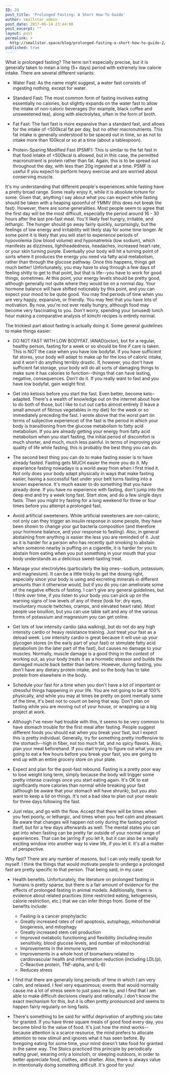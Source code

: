 ```yaml
---
ID: 28
post_title: 'Prolonged Fasting: A Short How-To Guide'
author: smallstar_admin
post_date: 2017-06-14 23:44:08
post_excerpt: ""
layout: post
permalink: >
  http://smallstar.space/blog/prolonged-fasting-a-short-how-to-guide-2/
published: true
---
```

What is prolonged fasting? The term isn't especially precise, but it is generally taken to mean a long (5+ days) period with extremely low calorie intake. There are several different variants:

*   Water Fast: As the name might suggest, a water fast consists of ingesting nothing, except for water.

*   Standard Fast: The most common form of fasting involves eating essentially no calories, but slightly expands on the water fast to allow the intake of non-caloric beverages (for example, black coffee and unsweetened tea), along with electrolytes, often in the form of broth.

*   Fat Fast: The fast fast is more expansive than a standard fast, and allows for the intake of <500kcal fat per day, but no other macronutrients. This fat intake is generally understood to be spaced out in time, so as not to intake more than 100kcal or so at a time (about a tablespoon).

*   Protein-Sparing Modified Fast (PSMF): This is similar to the fat fast in that food intake of <500kcal is allowed, but in this case, the permitted macronutrient is protein rather than fat. Again, this is to be spread out throughout the day, with less than 20g ingested at a time. PSMF is useful if you expect to perform heavy exercise and are worried about conserving muscle.

It's my understanding that different people's experiences while fasting have a pretty broad range. Some really enjoy it, while it is absolute torture for some. Given that, anything I say about what you can expect while fasting should be taken with a heaping spoonful of YMMV (this does not break the fast). However, there are some generalities. Most people seem to agree that the first day will be the most difficult, especially the period around 16 - 30 hours after the last pre-fast meal. You'll likely feel hungry, irritable, and lethargic. The hunger should go away fairly quickly, surprisingly, but the feelings of low energy and irritability will likely stay for some time longer. At some point it is likely that you will start to experience periods of hypovolemia (low blood volume) and hyponatremia (low sodium), which manifests as dizziness, lightheadedness, headaches, increased heart rate, or your skin turning purple. Eventually your body will hit a turning point of sorts where it produces the energy you need via fatty acid metabolism, rather than through the glucose pathway. Once this happens, things get much better! Unfortunately, you may have to slog through a few days of feeling shitty to get to that point, but that is life--you have to work for good things, sometimes. At this point, your energy levels should be pretty good, although generally not quite where they would be on a normal day. Your hormone balance will have shifted noticeably by this point, and you can expect your mood to be quite good. You may find periods of time when you are very happy, expansive, or friendly. You may feel that you have lots of motivation. By now, you're not ever really hungry, although food may become very fascinating to you. Don't worry, spending your (unused) lunch hour making a comparative analysis of kimchi recipes is entirely normal.

The trickiest part about fasting is actually doing it. Some general guidelines to make things easier:

*   DO NOT FAST WITH LOW BODYFAT. IANAD(octor), but for a regular, healthy person, fasting for a week or so should be fine if care is taken. This is NOT the case when you have low bodyfat. If you have sufficient fat stores, your body will adapt to make up for the loss of caloric intake, and it won't do anything terribly drastic. If, however, you don't have sufficient fat storage, your body will do all sorts of damaging things to make sure it has calories to function--things that can have lasting, negative, consequences. Don't do it. If you really want to fast and you have low bodyfat, gain weight first.

*   Get into ketosis before you start the fast. Even better, become keto-adapted. There's a wealth of knowledge out on the internet about how to do both of those, but I like to cut out carbs almost entirely (I leave a small amount of fibrous vegetables in my diet) for the week or so immediately preceding the fast. I wrote above that the worst part (in terms of subjective experience) of the fast is the period in which your body is transitioning from the glucose metabolism to fatty acid metabolism. If you are already getting your energy from fatty acid metabolism when you start fasting, the initial period of discomfort is much shorter, and much, much less painful. In terms of improving your quality of life while fasting, this is probably the best thing you can do.

*   The second best thing you can do to make fasting easier is to have already fasted. Fasting gets MUCH easier the more you do it. My experience fasting nowadays is a world away from when I first tried it. Not only does your body adapt physically in ways that make fasting easier, having a successful fast under your belt turns fasting into a known experience. It's much easier to do something that you have already done. If you have no experience with fasting, don't jump into the deep end and try a week long fast. Start slow, and do a few single days fasts. Then you might try fasting for a long weekend for three or four times before you attempt a prolonged fast.

*   Avoid artificial sweeteners. While artificial sweeteners are non-caloric, not only can they trigger an insulin response in some people, they have been shown to change your gut bacteria composition (and therefore your hormone balance, and your response to fasting). Also, in general abstaining from anything is easier the less you are reminded of it. Just as it is harder for a person who has recently quit smoking to abstain when someone nearby is puffing on a cigarette, it is harder for you to abstain from eating when you put something in your mouth that your body understands as a delicious sweet-tasting treat.

*   Manage your electrolytes (particularly the big ones--sodium, potassium, and magnesium). It can be a little tricky to get the dosing right, especially since your body is using and excreting minerals in different amounts than it otherwise would, but if you do you can ameliorate some of the negative effects of fasting. I can't give any general guidelines, but I think over time, if you listen to your body you can pick up on the warning signs of low levels of any of these (look for: dry eyes, involuntary muscle twitches, cramps, and elevated heart rate). Most people use bouillon, but you can use table salt and any of the various forms of potassium and magnesium you can get online.

*   Get lots of low intensity cardio (aka walking), but do not do any high intensity cardio or heavy resistance training. Just treat your fast as a deload week. Low intensity cardio is great because it will use up your glycogen stores (in the early part of your fast) or stimulate fatty acid metabolism (in the later part of the fast), but causes no damage to your muscles. Normally, muscle damage is a good thing in the context of working out, as your body treats it as a hormetic stressor and builds the damaged muscle back better than before. However, during fasting, you don't have any dietary protein intake, and so the body has to take protein from elsewhere in the body.

*   Schedule your fast for a time when you don't have a lot of important or stressful things happening in your life. You are not going to be at 100% physically, and while you may at times be pretty on point mentally some of the time, it's best not to count on being that way. Don't plan on fasting while you are moving out of your house, or wrapping up a big project at work.

*   Although I've never had trouble with this, it seems to be very common to have stomach trouble for the first meal after fasting. People suggest different foods you should eat when you break your fast, but I expect this is pretty individual. Generally, try for something pretty inoffensive to the stomach--high in fiber, not too much fat, and no spicy flavors. Also, plan your meal beforehand. If you start trying to figure out what you are going to eat a few hours before you break your fast, you are going to end up with an entire grocery store on your plate.

*   Expect and plan for the post-fast rebound. Fasting is a pretty poor way to lose weight long term, simply because the body will trigger some pretty intense cravings once you start eating again. It's OK to eat significantly more calories than normal while breaking your fast (although be aware that your stomach will have shrunk), but you also want to keep a lid on things. It's not a bad idea to plan out your meals for three days following the fast.

*   Just relax, and go with the flow. Accept that there will be times when you feel poorly, or lethargic, and times when you feel calm and pleasant. Be aware that changes will happen not only during the fasting period itself, but for a few days afterwards as well. The mental states you can get into when fasting can be pretty far outside of your normal range of experiences. That can be jarring if you let it, but it can also be a really exciting window into another way to view life, if you let it. It's all a matter of perspective.

Why fast? There are any number of reasons, but I can only really speak for myself. I think the things that would motivate people to undergo a prolonged fast are pretty specific to that person. That being said, in my case:

*   Health benefits. Unfortunately, the literature on prolonged fasting in humans is pretty sparse, but there is a fair amount of evidence for the effects of prolonged fasting in animal models. Additionally, there is evidence about related practices (time restricted eating, ketogenesis, calorie restriction, etc.) that we can infer things from. Some of the benefits include:
    
    *   Fasting is a cancer prophylactic
    *   Greatly increased rates of cell apoptosis, autophagy, mitochondrial biogenesis, and mitophagy
    *   Greatly increased stem cell production
    *   Improved metabolic functioning and flexibility (including insulin sensitivity, blood glucose levels, and number of mitochondria)
    *   Improvements in the immune system
    *   Improvements in a whole host of biomarkers related to cardiovascular health and inflammation reduction (including LDL(p), C-Reactive protein, TNF-alpha, and IL-6)
    *   Reduces stress

*   I find that there are generally long periods of time in which I am very calm, and relaxed. I feel very equanimous; events that would normally cause me a lot of stress seem to just pass me by, and I find that I am able to make difficult decisions clearly and rationally. I don't know the exact mechanism for this, but it is often pretty pronounced and seems to happen fairly regularly on long fasts.

*   There's something to be said for willful deprivation of anything you take for granted. If you have three square meals of good food every day, you become blind to the value of food. It's just how the mind works--because attention is a scarce resource, the mind prefers to allocate attention to new stimuli and ignores what it has seen before. By foregoing eating for some time, your mind doesn't take food for granted in the same way. The Stoics practiced this principle by periodically eating gruel, wearing only a loincloth, or sleeping outdoors, in order to better appreciate food, clothes, and shelter. Also, there is always value in intentionally doing something difficult. It's good for you!